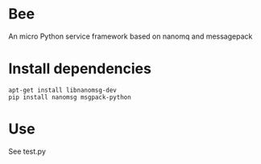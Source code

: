 # Bee
An micro Python service framework based on nanomq and messagepack

# Install dependencies

    apt-get install libnanomsg-dev
    pip install nanomsg msgpack-python


# Use
See test.py
